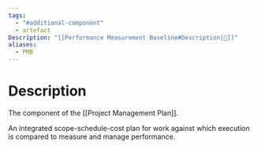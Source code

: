 ```yaml
---
tags:
  - "#additional-component"
  - artefact
Description: "[[Performance Measurement Baseline#Description|📝]]"
aliases:
  - PMB
---
```

# Description
The component of the [[Project Management Plan]].

An integrated scope-schedule-cost plan for work against which execution is compared to measure and manage performance.
